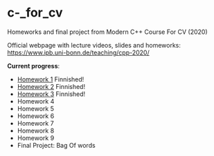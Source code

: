 # c-_for_cv
Homeworks and final project from Modern C++ Course For CV (2020)


Official webpage with lecture videos, slides and homeworks: https://www.ipb.uni-bonn.de/teaching/cpp-2020/

**Current progress**:
- [Homework 1](https://github.com/sigalaz/c-_for_cv/tree/main/homeworks/hw1) Finnished!
- [Homework 2](https://github.com/sigalaz/c-_for_cv/tree/main/homeworks/hw2) Finnished!
- [Homework 3](https://github.com/sigalaz/c-_for_cv/tree/main/homeworks/hw3) Finnished!
- Homework 4
- Homework 5
- Homework 6
- Homework 7
- Homework 8
- Homework 9
- Final Project: Bag Of words


